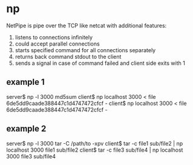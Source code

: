 # np
NetPipe is pipe over the TCP like netcat with additional features:
1. listens to connections infinitely
2. could accept parallel connections 
3. starts specified command for all connections separately
4. returns back command stdout to the client
5. sends a signal in case of command failed and client side exits with 1

## example 1
server$ np -l 3000 md5sum
client$ np localhost 3000 < file
6de5dd9caade388447c1d4747472cfcf  -
client$ np localhost 3000 < file
6de5dd9caade388447c1d4747472cfcf  -

## example 2
server$ np -l 3000 tar -C /path/to -xpv
client$ tar -c file1 sub/file2 | np localhost 3000
file1
sub/file2
client$ tar -c file3 sub/file4 | np localhost 3000
file3
sub/file4
